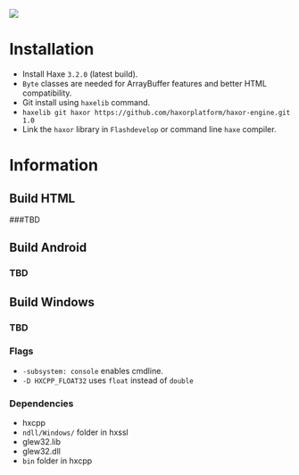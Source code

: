 ![](http://i.imgur.com/vKlQyP4.png)

# Installation  

* Install Haxe `3.2.0` (latest build).
 * `Byte` classes are needed for ArrayBuffer features and better HTML compatibility.
* Git install using `haxelib` command.
 * `haxelib git haxor https://github.com/haxorplatform/haxor-engine.git 1.0`
* Link the `haxor` library in `Flashdevelop` or command line `haxe` compiler.

# Information

## Build HTML

###TBD

## Build Android

### TBD

## Build Windows

### TBD

### Flags
 * `-subsystem: console` enables cmdline.
 * `-D HXCPP_FLOAT32` uses `float` instead of `double`

### Dependencies
 * hxcpp
 * `ndll/Windows/` folder in hxssl
 * glew32.lib
 * glew32.dll
 * `bin` folder in hxcpp
